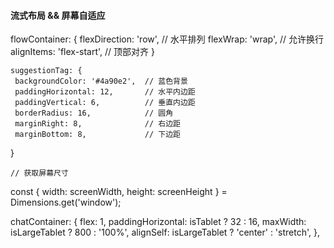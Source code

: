  
#### 流式布局 && 屏幕自适应
   flowContainer: {
     flexDirection: 'row',    // 水平排列
     flexWrap: 'wrap',        // 允许换行
     alignItems: 'flex-start', // 顶部对齐
   }

    suggestionTag: {
     backgroundColor: '#4a90e2',  // 蓝色背景
     paddingHorizontal: 12,       // 水平内边距
     paddingVertical: 6,          // 垂直内边距
     borderRadius: 16,            // 圆角
     marginRight: 8,              // 右边距
     marginBottom: 8,             // 下边距
   }


    // 获取屏幕尺寸
  const { width: screenWidth, height: screenHeight } = Dimensions.get('window');

  chatContainer: {
    flex: 1,
    paddingHorizontal: isTablet ? 32 : 16,
    maxWidth: isLargeTablet ? 800 : '100%',
    alignSelf: isLargeTablet ? 'center' : 'stretch',
  },
##### 